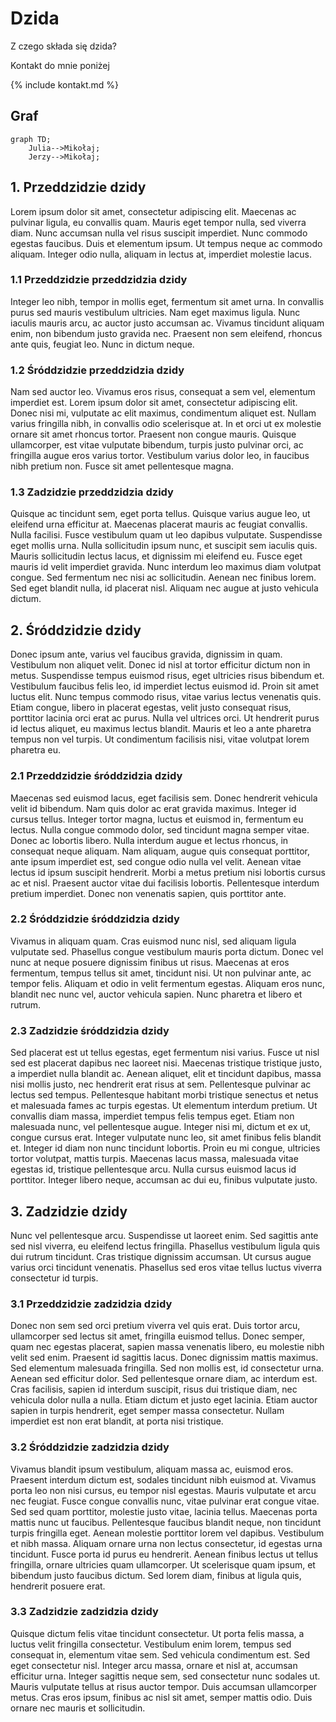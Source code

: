 # Dzida
Z czego składa się dzida?

Kontakt do mnie poniżej

{% include kontakt.md %}

## Graf

```mermaid
graph TD;
    Julia-->Mikołaj;
    Jerzy-->Mikołaj;
```

## 1. Przeddzidzie dzidy

Lorem ipsum dolor sit amet, consectetur adipiscing elit. Maecenas ac pulvinar ligula, eu convallis quam. Mauris eget tempor nulla, sed viverra diam. Nunc accumsan nulla vel risus suscipit imperdiet. Nunc commodo egestas faucibus. Duis et elementum ipsum. Ut tempus neque ac commodo aliquam. Integer odio nulla, aliquam in lectus at, imperdiet molestie lacus. 

### 1.1 Przeddzidzie przeddzidzia dzidy

Integer leo nibh, tempor in mollis eget, fermentum sit amet urna. In convallis purus sed mauris vestibulum ultricies. Nam eget maximus ligula. Nunc iaculis mauris arcu, ac auctor justo accumsan ac. Vivamus tincidunt aliquam enim, non bibendum justo gravida nec. Praesent non sem eleifend, rhoncus ante quis, feugiat leo. Nunc in dictum neque. 

### 1.2 Śróddzidzie przeddzidzia dzidy

Nam sed auctor leo. Vivamus eros risus, consequat a sem vel, elementum imperdiet est. Lorem ipsum dolor sit amet, consectetur adipiscing elit. Donec nisi mi, vulputate ac elit maximus, condimentum aliquet est. Nullam varius fringilla nibh, in convallis odio scelerisque at. In et orci ut ex molestie ornare sit amet rhoncus tortor. Praesent non congue mauris. Quisque ullamcorper, est vitae vulputate bibendum, turpis justo pulvinar orci, ac fringilla augue eros varius tortor. Vestibulum varius dolor leo, in faucibus nibh pretium non. Fusce sit amet pellentesque magna. 

### 1.3 Zadzidzie przeddzidzia dzidy

Quisque ac tincidunt sem, eget porta tellus. Quisque varius augue leo, ut eleifend urna efficitur at. Maecenas placerat mauris ac feugiat convallis. Nulla facilisi. Fusce vestibulum quam ut leo dapibus vulputate. Suspendisse eget mollis urna. Nulla sollicitudin ipsum nunc, et suscipit sem iaculis quis. Mauris sollicitudin lectus lacus, et dignissim mi eleifend eu. Fusce eget mauris id velit imperdiet gravida. Nunc interdum leo maximus diam volutpat congue. Sed fermentum nec nisi ac sollicitudin. Aenean nec finibus lorem. Sed eget blandit nulla, id placerat nisl. Aliquam nec augue at justo vehicula dictum. 

## 2. Śróddzidzie dzidy

Donec ipsum ante, varius vel faucibus gravida, dignissim in quam. Vestibulum non aliquet velit. Donec id nisl at tortor efficitur dictum non in metus. Suspendisse tempus euismod risus, eget ultricies risus bibendum et. Vestibulum faucibus felis leo, id imperdiet lectus euismod id. Proin sit amet luctus elit. Nunc tempus commodo risus, vitae varius lectus venenatis quis. Etiam congue, libero in placerat egestas, velit justo consequat risus, porttitor lacinia orci erat ac purus. Nulla vel ultrices orci. Ut hendrerit purus id lectus aliquet, eu maximus lectus blandit. Mauris et leo a ante pharetra tempus non vel turpis. Ut condimentum facilisis nisi, vitae volutpat lorem pharetra eu.

### 2.1 Przeddzidzie śróddzidzia dzidy

Maecenas sed euismod lacus, eget facilisis sem. Donec hendrerit vehicula velit id bibendum. Nam quis dolor ac erat gravida maximus. Integer id cursus tellus. Integer tortor magna, luctus et euismod in, fermentum eu lectus. Nulla congue commodo dolor, sed tincidunt magna semper vitae. Donec ac lobortis libero. Nulla interdum augue et lectus rhoncus, in consequat neque aliquam. Nam aliquam, augue quis consequat porttitor, ante ipsum imperdiet est, sed congue odio nulla vel velit. Aenean vitae lectus id ipsum suscipit hendrerit. Morbi a metus pretium nisi lobortis cursus ac et nisl. Praesent auctor vitae dui facilisis lobortis. Pellentesque interdum pretium imperdiet. Donec non venenatis sapien, quis porttitor ante. 

### 2.2 Śróddzidzie śróddzidzia dzidy

Vivamus in aliquam quam. Cras euismod nunc nisl, sed aliquam ligula vulputate sed. Phasellus congue vestibulum mauris porta dictum. Donec vel nunc at neque posuere dignissim finibus ut risus. Maecenas at eros fermentum, tempus tellus sit amet, tincidunt nisi. Ut non pulvinar ante, ac tempor felis. Aliquam et odio in velit fermentum egestas. Aliquam eros nunc, blandit nec nunc vel, auctor vehicula sapien. Nunc pharetra et libero et rutrum. 

### 2.3 Zadzidzie śróddzidzia dzidy

Sed placerat est ut tellus egestas, eget fermentum nisi varius. Fusce ut nisl sed est placerat dapibus nec laoreet nisi. Maecenas tristique tristique justo, a imperdiet nulla blandit ac. Aenean aliquet, elit et tincidunt dapibus, massa nisi mollis justo, nec hendrerit erat risus at sem. Pellentesque pulvinar ac lectus sed tempus. Pellentesque habitant morbi tristique senectus et netus et malesuada fames ac turpis egestas. Ut elementum interdum pretium. Ut convallis diam massa, imperdiet tempus felis tempus eget. Etiam non malesuada nunc, vel pellentesque augue. Integer nisi mi, dictum et ex ut, congue cursus erat. Integer vulputate nunc leo, sit amet finibus felis blandit et. Integer id diam non nunc tincidunt lobortis. Proin eu mi congue, ultricies tortor volutpat, mattis turpis. Maecenas lacus massa, malesuada vitae egestas id, tristique pellentesque arcu. Nulla cursus euismod lacus id porttitor. Integer libero neque, accumsan ac dui eu, finibus vulputate justo. 

## 3. Zadzidzie dzidy

Nunc vel pellentesque arcu. Suspendisse ut laoreet enim. Sed sagittis ante sed nisl viverra, eu eleifend lectus fringilla. Phasellus vestibulum ligula quis dui rutrum tincidunt. Cras tristique dignissim accumsan. Ut cursus augue varius orci tincidunt venenatis. Phasellus sed eros vitae tellus luctus viverra consectetur id turpis. 

### 3.1 Przeddzidzie zadzidzia dzidy

Donec non sem sed orci pretium viverra vel quis erat. Duis tortor arcu, ullamcorper sed lectus sit amet, fringilla euismod tellus. Donec semper, quam nec egestas placerat, sapien massa venenatis libero, eu molestie nibh velit sed enim. Praesent id sagittis lacus. Donec dignissim mattis maximus. Sed elementum malesuada fringilla. Sed non mollis est, id consectetur urna. Aenean sed efficitur dolor. Sed pellentesque ornare diam, ac interdum est. Cras facilisis, sapien id interdum suscipit, risus dui tristique diam, nec vehicula dolor nulla a nulla. Etiam dictum et justo eget lacinia. Etiam auctor sapien in turpis hendrerit, eget semper massa consectetur. Nullam imperdiet est non erat blandit, at porta nisi tristique. 

### 3.2 Śróddzidzie zadzidzia dzidy

Vivamus blandit ipsum vestibulum, aliquam massa ac, euismod eros. Praesent interdum dictum est, sodales tincidunt nibh euismod at. Vivamus porta leo non nisi cursus, eu tempor nisl egestas. Mauris vulputate et arcu nec feugiat. Fusce congue convallis nunc, vitae pulvinar erat congue vitae. Sed sed quam porttitor, molestie justo vitae, lacinia tellus. Maecenas porta mattis nunc ut faucibus. Pellentesque faucibus blandit neque, non tincidunt turpis fringilla eget. Aenean molestie porttitor lorem vel dapibus. Vestibulum et nibh massa. Aliquam ornare urna non lectus consectetur, id egestas urna tincidunt. Fusce porta id purus eu hendrerit. Aenean finibus lectus ut tellus fringilla, ornare ultricies quam ullamcorper. Ut scelerisque quam ipsum, et bibendum justo faucibus dictum. Sed lorem diam, finibus at ligula quis, hendrerit posuere erat. 

### 3.3 Zadzidzie zadzidzia dzidy

Quisque dictum felis vitae tincidunt consectetur. Ut porta felis massa, a luctus velit fringilla consectetur. Vestibulum enim lorem, tempus sed consequat in, elementum vitae sem. Sed vehicula condimentum est. Sed eget consectetur nisl. Integer arcu massa, ornare et nisl at, accumsan efficitur urna. Integer sagittis neque sem, sed consectetur nunc sodales ut. Mauris vulputate tellus at risus auctor tempor. Duis accumsan ullamcorper metus. Cras eros ipsum, finibus ac nisl sit amet, semper mattis odio. Duis ornare nec mauris et sollicitudin. 
